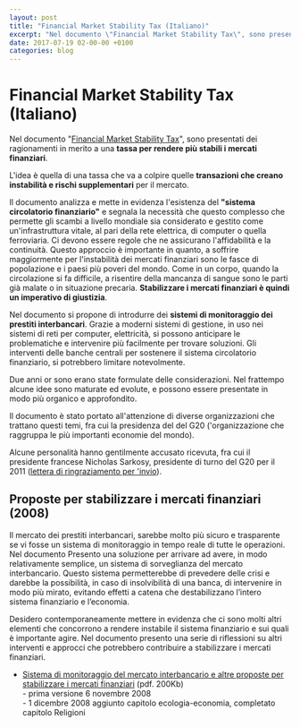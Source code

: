 ```yaml
---
layout: post
title: "Financial Market Stability Tax (Italiano)"
excerpt: "Nel documento \"Financial Market Stability Tax\", sono presentati dei ragionamenti in merito a una tassa per rendere più stabili i mercati finanziari."
date: 2017-07-19 02-00-00 +0100
categories: blog
---
```


# Financial Market Stability Tax (Italiano)

Nel documento "[Financial Market Stability Tax](/files/stabilitytax-italiano.pdf)", sono presentati dei ragionamenti in merito a una **tassa per rendere più stabili i mercati finanziari**.

L'idea è quella di una tassa che va a colpire quelle **transazioni che creano instabilità e rischi supplementari** per il mercato. 

Il documento analizza e mette in evidenza l'esistenza del **"sistema circolatorio finanziario"** e segnala la necessità che questo complesso che permette gli scambi a livello mondiale sia considerato e gestito come un'infrastruttura vitale, al pari della rete elettrica, di computer o quella ferroviaria. Ci devono essere regole che ne assicurano l'affidabilità e la continuità. Questo approccio è importante in quanto, a soffrire maggiormente per l'instabilità dei mercati finanziari sono le fasce di popolazione e i paesi più poveri del mondo. Come in un corpo, quando la circolazione si fa difficile, a risentire della mancanza di sangue sono le parti già malate o in situazione precaria. **Stabilizzare i mercati finanziari è quindi un imperativo di giustizia**.

Nel documento si propone di introdurre dei **sistemi di monitoraggio dei prestiti interbancari**. Grazie a moderni sistemi di gestione, in uso nei sistemi di reti per computer, elettricità, si possono anticipare le problematiche e intervenire più facilmente per trovare soluzioni. Gli interventi delle banche centrali per sostenere il sistema circolatorio finanziario, si potrebbero limitare notevolmente. 

Due anni or sono erano state formulate delle considerazioni. Nel frattempo alcune idee sono maturate ed evolute, e possono essere presentate in modo più organico e approfondito.

Il documento è stato portato all'attenzione di diverse organizzazioni che trattano questi temi, fra cui la presidenza del del G20 ('organizzazione che raggruppa le più importanti economie del mondo).

Alcune personalità hanno gentilmente accusato ricevuta, fra cui il presidente francese Nicholas Sarkosy, presidente di turno del G20 per il 2011 ([lettera di ringraziamento per 'invio](/files/risposta%5Fsarkosy%5F23-12-2010.pdf)).

## Proposte per stabilizzare i mercati finanziari (2008)

Il mercato dei prestiti interbancari, sarebbe molto più sicuro e trasparente se vi fosse un sistema di monitoraggio in tempo reale di tutte le operazioni. Nel documento Presento una soluzione per arrivare ad avere, in modo relativamente semplice, un sistema di sorveglianza del mercato interbancario. Questo sistema permetterebbe di prevedere delle crisi e darebbe la possibilità, in caso di insolvibilità di una banca, di intervenire in modo più mirato, evitando effetti a catena che destabilizzano l’intero sistema finanziario e l’economia.

Desidero contemporaneamente mettere in evidenza che ci sono molti altri elementi che concorrono a rendere instabile il sistema finanziario e sui quali è importante agire. Nel documento presento una serie di riflessioni su altri interventi e approcci che potrebbero contribuire a stabilizzare i mercati finanziari.

* [Sistema di monitoraggio del mercato interbancario e altre proposte per stabilizzare i mercati finanziari](http://www.utile.ch/sites/default/files/misure%5Fmercati%5Ffinanziari.pdf) (pdf. 200Kb)  
\- prima versione 6 novembre 2008  
\- 1 dicembre 2008 aggiunto capitolo ecologia-economia, completato capitolo Religioni

